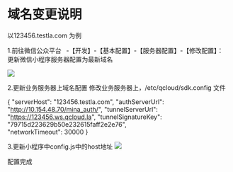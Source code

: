 # 域名变更说明 #

以123456.testla.com 为例

1.前往微信公众平台  -【开发】-【基本配置】-【服务器配置】-【修改配置】：
   更新微信小程序服务器配置为最新域名

![](//mc.qcloudimg.com/static/img/badf958068dac296f25695adc82cf9c6/image.png)
 
 
2.更新业务服务器上域名配置
修改业务服务器上，/etc/qcloud/sdk.config  文件 

{
"serverHost": "123456.testla.com",
"authServerUrl": "http://10.154.48.70/mina_auth/",
"tunnelServerUrl": "https://123456.ws.qcloud.la",
"tunnelSignatureKey": "79715d223629b50e232615faff2e2e76",    
"networkTimeout": 30000
}


3.更新小程序中config.js中的host地址
![](//mc.qcloudimg.com/static/img/56ce8a97f7d3303f59ac47eea92a2d33/image.png)

配置完成


